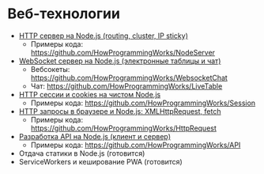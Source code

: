 # Веб-технологии

- [HTTP сервер на Node.js (routing, cluster, IP sticky)](https://youtu.be/7Ufxj0oTaUo)
  - Примеры кода: https://github.com/HowProgrammingWorks/NodeServer
- [WebSocket сервер на Node.js (электронные таблицы и чат)](https://youtu.be/Sf7ln3n16ws)
  - Вебсокеты: https://github.com/HowProgrammingWorks/WebsocketChat
  - Чат: https://github.com/HowProgrammingWorks/LiveTable
- [HTTP сессии и cookies на чистом Node.js](https://youtu.be/T_wKXuWW4Wo)
  - Примеры кода: https://github.com/HowProgrammingWorks/Session
- [HTTP запросы в браузере и Node.js: XMLHttpRequest, fetch](https://youtu.be/wMMki2FEYGY)
  - Примеры кода: https://github.com/HowProgrammingWorks/HttpRequest
- [Разработка API на Node.js (клиент и сервер)](https://youtu.be/-az912XBCu8)
  - Примеры кода: https://github.com/HowProgrammingWorks/API
- Отдача статики в Node.js (готовится)
- ServiceWorkers и кеширование PWA (готовится)

